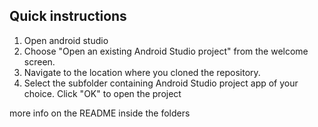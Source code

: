## Quick instructions

1. Open android studio
2. Choose "Open an existing Android Studio project" from the welcome screen.
3. Navigate to the location where you cloned the repository.
4. Select the subfolder containing  Android Studio project app of your choice. Click "OK" to open the project

more info on the README inside the folders

